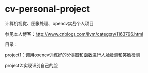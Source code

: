 # cv-personal-project
计算机视觉、图像处理、opencv实战个人项目

参见本人博客：http://www.cnblogs.com/ilym/category/1163796.html

目录：

project1：调用opencv训练好的分类器和函数进行人脸检测和笑脸检测

project2:实现识别自己的脸
